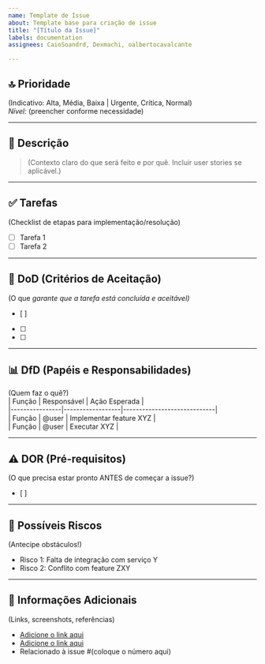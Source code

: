 ```yaml
---
name: Template de Issue
about: Template base para criação de issue
title: "[Título da Issue]"
labels: documentation
assignees: CaioSoandrd, Dexmachi, oalbertocavalcante

---
```


## 🔝 Prioridade  
(Indicativo: Alta, Média, Baixa | Urgente, Crítica, Normal)  
*Nível:* (preencher conforme necessidade)  

---

## 📝 Descrição   
> (Contexto claro do que será feito e por quê. Incluir user stories se aplicável.) 

---

## ✅ Tarefas  
(Checklist de etapas para implementação/resolução)  
- [ ] Tarefa 1
- [ ] Tarefa 2 

---

## 🎯 DoD (Critérios de Aceitação)  
(O que **garante* que a tarefa está concluída e aceitável)*  
- [ ] 
- [ ]  
- [ ]  

---

## 📊 DfD (Papéis e Responsabilidades)  
(Quem faz o quê?)  
| Função         | Responsável      | Ação Esperada               |  
|----------------|------------------|-----------------------------|  
| Função | @user            | Implementar feature XYZ       |  
| Função            | @user            | Executar XYZ |  

---

## ⚠ DOR (Pré-requisitos)  
(O que precisa estar pronto ANTES de começar a issue?)  
- [ ] 

---

## 🚧 Possíveis Riscos  
(Antecipe obstáculos!)  
- Risco 1: Falta de integração com serviço Y  
- Risco 2: Conflito com feature ZXY

---

## 📌 Informações Adicionais  
(Links, screenshots, referências)  
- [Adicione o link aqui](link)  
- [Adicione o link aqui](link)  
- Relacionado à issue #(coloque o número aqui)
